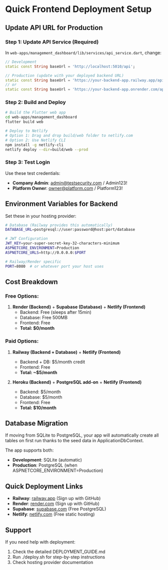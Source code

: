 # Quick Frontend Deployment Setup

## Update API URL for Production

### Step 1: Update API Service (Required)

In `web-apps/management_dashboard/lib/services/api_service.dart`, change:

```dart
// Development
static const String baseUrl = 'http://localhost:5010/api';

// Production (update with your deployed backend URL)
static const String baseUrl = 'https://your-backend-app.railway.app/api';
// or
static const String baseUrl = 'https://your-backend-app.onrender.com/api';
```

### Step 2: Build and Deploy

```bash
# Build the Flutter web app
cd web-apps/management_dashboard
flutter build web

# Deploy to Netlify
# Option 1: Drag and drop build/web folder to netlify.com
# Option 2: Use Netlify CLI
npm install -g netlify-cli
netlify deploy --dir=build/web --prod
```

### Step 3: Test Login

Use these test credentials:
- **Company Admin**: admin@testsecurity.com / Admin123!
- **Platform Owner**: owner@platform.com / Platform123!

## Environment Variables for Backend

Set these in your hosting provider:

```bash
# Database (Railway provides this automatically)
DATABASE_URL=postgresql://user:password@host:port/database

# JWT Configuration
JWT_KEY=your-super-secret-key-32-characters-minimum
ASPNETCORE_ENVIRONMENT=Production
ASPNETCORE_URLS=http://0.0.0.0:$PORT

# Railway/Render specific
PORT=8080  # or whatever port your host uses
```

## Cost Breakdown

### Free Options:
1. **Render (Backend)** + **Supabase (Database)** + **Netlify (Frontend)**
   - Backend: Free (sleeps after 15min)
   - Database: Free 500MB
   - Frontend: Free
   - **Total: $0/month**

### Paid Options:
1. **Railway (Backend + Database)** + **Netlify (Frontend)**
   - Backend + DB: $5/month credit
   - Frontend: Free
   - **Total: ~$5/month**

2. **Heroku (Backend)** + **PostgreSQL add-on** + **Netlify (Frontend)**
   - Backend: $5/month
   - Database: $5/month
   - Frontend: Free
   - **Total: $10/month**

## Database Migration

If moving from SQLite to PostgreSQL, your app will automatically create all tables on first run thanks to the seed data in ApplicationDbContext.

The app supports both:
- **Development**: SQLite (automatic)
- **Production**: PostgreSQL (when ASPNETCORE_ENVIRONMENT=Production)

## Quick Deployment Links

- **Railway**: [railway.app](https://railway.app) (Sign up with GitHub)
- **Render**: [render.com](https://render.com) (Sign up with GitHub)
- **Supabase**: [supabase.com](https://supabase.com) (Free PostgreSQL)
- **Netlify**: [netlify.com](https://netlify.com) (Free static hosting)

## Support

If you need help with deployment:
1. Check the detailed DEPLOYMENT_GUIDE.md
2. Run ./deploy.sh for step-by-step instructions
3. Check hosting provider documentation
